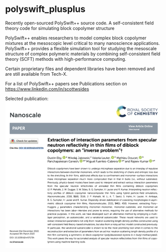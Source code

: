 # polyswift_plusplus
Recently open-sourced PolySwift++ source code. A self-consistent field theory code for simulating block copolymer structure

PolySwift++ enables researchers to model complex block copolymer mixtures at the
mesoscopic level critical to many nanoscience applications. PolySwift++ provides a flexible
simulation tool for studying the mesoscale structure of complex polymeric materials
by combining self-consistent field theory (SCFT) methods with high-performance
computing.

Certain proprietary files and dependent libraries have been removed
and are still available from Tech-X.

For a list of PolySwift++ papers see Publications section on https://www.linkedin.com/in/scottwsides

Selected publication:
<img src="./ornl_pub.png" width="800">

